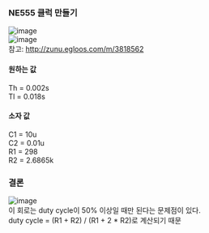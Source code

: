### NE555 클럭 만들기   
![image](https://user-images.githubusercontent.com/48755335/178935686-e3c521ae-cd52-46b7-ab83-3612f7b74278.png)   
![image](https://user-images.githubusercontent.com/48755335/178936172-fa8b4073-ccd2-442e-ac57-4be018b6cb8f.png)   
참고: http://zunu.egloos.com/m/3818562   

#### 원하는 값   
Th = 0.002s   
Tl = 0.018s   

#### 소자 값   
C1 = 10u   
C2 = 0.01u   
R1 = 298   
R2 = 2.6865k   

### 결론   
![image](https://user-images.githubusercontent.com/48755335/178936967-bc776685-2be1-438f-905b-682bb824702b.png)   
이 회로는 duty cycle이 50% 이상일 때만 된다는 문제점이 있다.   
duty cycle = (R1 + R2) / (R1 + 2 * R2)로 계산되기 때문
